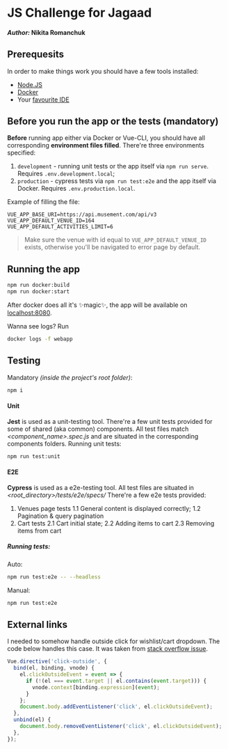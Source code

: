 # JS Challenge for Jagaad
#### _Author:_ Nikita Romanchuk


## Prerequesits
In order to make things work you should have a few tools installed:
- [Node.JS](https://nodejs.org/en/)
- [Docker](https://www.docker.com/get-started)
- Your [favourite IDE](https://code.visualstudio.com/)

## Before you run the app or the tests (mandatory)
__Before__ running app either via Docker or Vue-CLI, you should have all corresponding __environment files filled__.
There're three environments specified:
1. `development` - running unit tests or the app itself via `npm run serve`. Requires `.env.development.local`;
3. `production` - cypress tests via `npm run test:e2e` and the app itself via Docker. Requires `.env.production.local`.

Example of filling the file:
```
VUE_APP_BASE_URI=https://api.musement.com/api/v3
VUE_APP_DEFAULT_VENUE_ID=164
VUE_APP_DEFAULT_ACTIVITIES_LIMIT=6
```
>Make sure the venue with id equal to `VUE_APP_DEFAULT_VENUE_ID` exists, otherwise you'll be navigated to error page by default.


## Running the app
```sh
npm run docker:build
npm run docker:start
```
After docker does all it's ✨magic✨, the app will be available on [localhost:8080][dockerized-app-link].

Wanna see logs? Run
```sh
docker logs -f webapp
```

## Testing
Mandatory _(inside the project's root folder)_:
```sh
npm i
```

#### Unit
__Jest__ is used as a unit-testing tool.
There're a few unit tests provided for some of shared (aka common) components.
All test files match _<component_name>.spec.js_ and are situated in the corresponding components folders.
Running unit tests:
```sh
npm run test:unit
```

#### E2E
__Cypress__ is used as a e2e-testing tool.
All test files are situated in _<root_directory>/tests/e2e/specs/_
There're a few e2e tests provided:
1. Venues page tests
    1.1 General content is displayed correctly;
    1.2 Pagination & query pagination
2. Cart tests
    2.1 Cart initial state;
    2.2 Adding items to cart
    2.3 Removing items from cart

##### Running tests:
Auto:
```sh
npm run test:e2e -- --headless
```
Manual:
```sh
npm run test:e2e
```

## External links

I needed to somehow handle outside click for wishlist/cart dropdown. The code below handles this case.
It was taken from [stack overflow issue][StackOverflow].
```js
Vue.directive('click-outside', {
  bind(el, binding, vnode) {
    el.clickOutsideEvent = event => {
      if (!(el === event.target || el.contains(event.target))) {
        vnode.context[binding.expression](event);
      }
    };
    document.body.addEventListener('click', el.clickOutsideEvent);
  },
  unbind(el) {
    document.body.removeEventListener('click', el.clickOutsideEvent);
  },
});
```

#
   [dockerized-app-link]: <http://127.0.0.1:8080>
   [StackOverflow]: <https://stackoverflow.com/questions/36170425/detect-click-outside-element>
